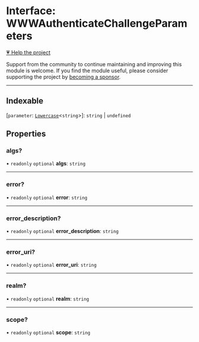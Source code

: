 # Interface: WWWAuthenticateChallengeParameters

[💗 Help the project](https://github.com/sponsors/panva)

Support from the community to continue maintaining and improving this module is welcome. If you find the module useful, please consider supporting the project by [becoming a sponsor](https://github.com/sponsors/panva).

***

## Indexable

 \[`parameter`: [`Lowercase`](https://www.typescriptlang.org/docs/handbook/2/template-literal-types.html#lowercasestringtype)\<`string`\>\]: `string` \| `undefined`

## Properties

### algs?

• `readonly` `optional` **algs**: `string`

***

### error?

• `readonly` `optional` **error**: `string`

***

### error\_description?

• `readonly` `optional` **error\_description**: `string`

***

### error\_uri?

• `readonly` `optional` **error\_uri**: `string`

***

### realm?

• `readonly` `optional` **realm**: `string`

***

### scope?

• `readonly` `optional` **scope**: `string`
